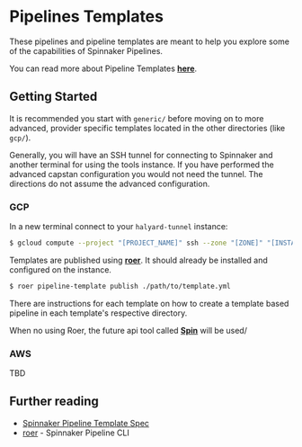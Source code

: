 # Pipelines Templates

These pipelines and pipeline templates are meant to help you explore some of the capabilities of Spinnaker Pipelines.

You can read more about Pipeline Templates [**here**](https://github.com/spinnaker/dcd-spec/blob/master/PIPELINE_TEMPLATES.md).


## Getting Started

It is recommended you start with `generic/` before moving on to more advanced, provider specific templates located in the other directories (like `gcp/`).

Generally, you will have an SSH tunnel for connecting to Spinnaker and another terminal for using the tools instance. If you have performed the advanced capstan configuration you would not need the tunnel. The directions do not assume the advanced configuration.

### GCP

In a new terminal connect to your `halyard-tunnel` instance:

```bash
$ gcloud compute --project "[PROJECT_NAME]" ssh --zone "[ZONE]" "[INSTANCE_NAME]"
```

Templates are published using [**roer**](https://github.com/spinnaker/roer). It should already be installed and configured on the instance.

```bash
$ roer pipeline-template publish ./path/to/template.yml
```

There are instructions for each template on how to create a template based pipeline in each template's respective directory.

When no using Roer, the future api tool called [**Spin**](https://github.com/spinnaker/spin) will be used/


### AWS

TBD

## Further reading

* [Spinnaker Pipeline Template Spec](https://github.com/spinnaker/dcd-spec/blob/master/PIPELINE_TEMPLATES.md)
* [roer](https://github.com/spinnaker/roer) - Spinnaker Pipeline CLI
